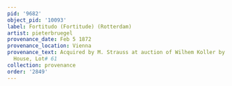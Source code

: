 ```yaml
---
pid: '9682'
object_pid: '10093'
label: Fortitudo (Fortitude) (Rotterdam)
artist: pieterbruegel
provenance_date: Feb 5 1872
provenance_location: Vienna
provenance_text: Acquired by M. Strauss at auction of Wilhem Koller by Posonyi Auction
  House, Lot# 61
collection: provenance
order: '2849'
---
```

